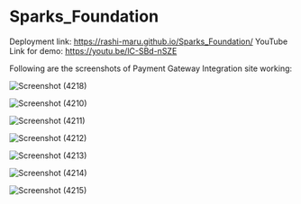 # Sparks_Foundation

Deployment link: https://rashi-maru.github.io/Sparks_Foundation/
YouTube Link for demo: https://youtu.be/lC-SBd-nSZE

Following are the screenshots of Payment Gateway Integration site working:

![Screenshot (4218)](https://user-images.githubusercontent.com/70251316/145708715-705119b5-41a5-4af8-b70c-1118bae10f2c.png)

![Screenshot (4210)](https://user-images.githubusercontent.com/70251316/145708735-06c6f131-446f-478f-91a0-41669f1e47f6.png)

![Screenshot (4211)](https://user-images.githubusercontent.com/70251316/145708750-bad8633a-e775-4466-922e-b1d34996808f.png)

![Screenshot (4212)](https://user-images.githubusercontent.com/70251316/145708758-4e47cacd-8784-4a8b-9e5e-a0690ac96abd.png)

![Screenshot (4213)](https://user-images.githubusercontent.com/70251316/145708763-f3a5a43b-55a4-4c80-b1a7-69732d7263bf.png)

![Screenshot (4214)](https://user-images.githubusercontent.com/70251316/145708774-9cebe3bd-195d-4c5f-93bb-17049ed86084.png)

![Screenshot (4215)](https://user-images.githubusercontent.com/70251316/145708781-ac4014af-32a2-4f63-a0a3-3bd027d31143.png)
